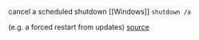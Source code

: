cancel a scheduled shutdown [[Windows]] 
`shutdown /a`

(e.g. a forced restart from updates)
[source](https://www.rlvision.com/blog/stopping-software-center-from-restarting-your-computer/)